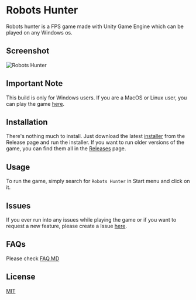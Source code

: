 # Robots Hunter

Robots hunter is a FPS game made with Unity Game Engine which can be played on any Windows os.

## Screenshot

![Robots Hunter](https://i.ibb.co/kJtsjZC/Untitled.png)

## Important Note
This build is only for Windows users. If you are a MacOS or Linux user, you can play the game [here](https://play.unity.com/mg/fps/webgl-l5p).

## Installation

There's nothing much to install. Just download the latest [installer](https://github.com/aarush-paul/robots-hunter/releases/tag/v2.2.1) from the Release page and run the installer.
If you want to run older versions of the game, you can find them all in the [Releases](https://github.com/aarush-paul/robots-hunter/releases) page.

## Usage

To run the game, simply search for ```Robots Hunter``` in Start menu and click on it.

## Issues
If you ever run into any issues while playing the game or if you want to request a new feature, please create a Issue [here](https://github.com/aarush-paul/robots-hunter/issues).

## FAQs
Please check [FAQ.MD](https://github.com/aarush-paul/robots-hunter/blob/main/FAQ.MD)

## License
[MIT](https://github.com/aarush-paul/robots-hunter/blob/main/LICENSE)
